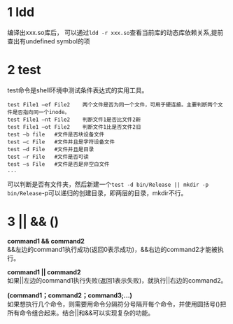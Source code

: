  # 1 ldd  
 编译出xxx.so库后， 可以通过```ldd -r xxx.so```查看当前库的动态库依赖关系,提前查出有undefined symbol的项

 # 2 test
  test命令是shell环境中测试条件表达式的实用工具。
```
test File1 –ef File2    两个文件是否为同一个文件，可用于硬连接。主要判断两个文件是否指向同一个inode。  
test File1 –nt File2    判断文件1是否比文件2新  
test File1 –ot File2    判断文件1比是否文件2旧  
test –b file   #文件是否块设备文件  
test –c File   #文件并且是字符设备文件  
test –d File   #文件并且是目录  
test –r File   #文件是否可读  
test –s File   #文件是否是非空白文件  
...
```
可以判断是否有文件夹，然后新建一个```test -d bin/Release || mkdir -p bin/Release```-p可以递归的创建目录，即两层的目录，mkdir不行。  

# 3 || && ()
__command1 && command2__  
&&左边的command1执行成功(返回0表示成功)，&&右边的command2才能被执行。  

__command1 || command2__  
如果||左边的command1执行失败(返回1表示失败)，就执行||右边的command2。  

__(command1；command2；command3;...)__  
如果想执行几个命令，则需要用命令分隔符分号隔开每个命令，并使用圆括号()把所有命令组合起来。结合||和&&可以实现复杂的功能。  
